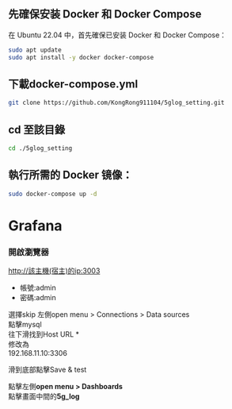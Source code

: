 ## 先確保安装 Docker 和 Docker Compose
在 Ubuntu 22.04 中，首先確保已安装 Docker 和 Docker Compose：
```bash
sudo apt update
sudo apt install -y docker docker-compose
```
##  下載docker-compose.yml
```bash
git clone https://github.com/KongRong911104/5glog_setting.git
```
## cd 至該目錄  
```bash
cd ./5glog_setting
```

## 執行所需的 Docker 镜像：
```bash
sudo docker-compose up -d  
```
# Grafana
### 開啟瀏覽器  
[http://該主機(宿主)的ip:3003](<http://該主機(宿主)的ip:3003/>)
* 帳號:admin  
* 密碼:admin  

選擇skip
左側open menu > Connections > Data sources  
點擊mysql  
往下滑找到Host URL *  
修改為  
192.168.11.10:3306  

滑到底部點擊Save & test  

點擊左側**open menu > Dashboards**  
點擊畫面中間的**5g_log**  
